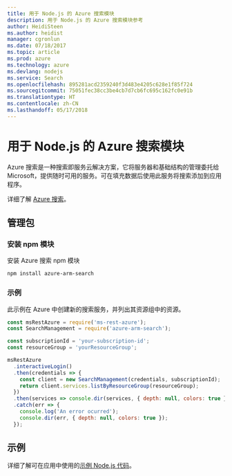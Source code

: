 ```yaml
---
title: 用于 Node.js 的 Azure 搜索模块
description: 用于 Node.js 的 Azure 搜索模块参考
author: HeidiSteen
ms.author: heidist
manager: cgronlun
ms.date: 07/18/2017
ms.topic: article
ms.prod: azure
ms.technology: azure
ms.devlang: nodejs
ms.service: Search
ms.openlocfilehash: 895281acd2359240f3d483e4205c628e1f85f724
ms.sourcegitcommit: 75051fec38cc3be4cb7d7cb6fc695c162fc0e91b
ms.translationtype: HT
ms.contentlocale: zh-CN
ms.lasthandoff: 05/17/2018
---
```

# <a name="azure-search-modules-for-nodejs"></a>用于 Node.js 的 Azure 搜索模块

Azure 搜索是一种搜索即服务云解决方案，它将服务器和基础结构的管理委托给 Microsoft，提供随时可用的服务。可在填充数据后使用此服务将搜索添加到应用程序。

详细了解 [Azure 搜索](https://docs.microsoft.com/azure/search/search-what-is-azure-search)。

## <a name="management-package"></a>管理包

### <a name="install-the-npm-module"></a>安装 npm 模块

安装 Azure 搜索 npm 模块

```bash
npm install azure-arm-search
```

### <a name="example"></a>示例

此示例在 Azure 中创建新的搜索服务，并列出其资源组中的资源。

```javascript
const msRestAzure = require('ms-rest-azure');
const SearchManagement = require('azure-arm-search');

const subscriptionId = 'your-subscription-id';
const resourceGroup = 'yourResourceGroup';

msRestAzure
  .interactiveLogin()
  .then(credentials => {
    const client = new SearchManagement(credentials, subscriptionId);
    return client.services.listByResourceGroup(resourceGroup);
  })
  .then(services => console.dir(services, { depth: null, colors: true }))
  .catch(err => {
    console.log('An error ocurred');
    console.dir(err, { depth: null, colors: true });
  });
```

## <a name="samples"></a>示例

详细了解可在应用中使用的[示例 Node.js 代码](https://azure.microsoft.com/resources/samples/?platform=nodejs)。
